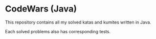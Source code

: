 # CodeWars (Java)
This repository contains all my solved katas and kumites written in Java.

Each solved problems also has corresponding tests. 
